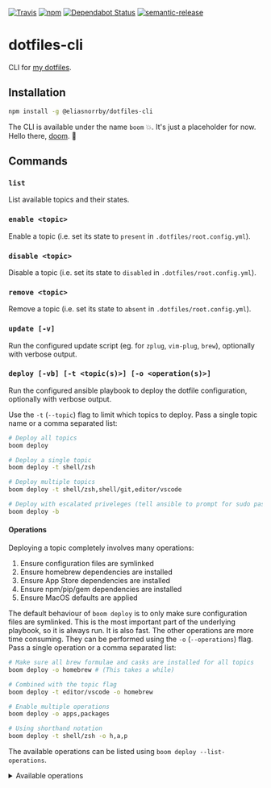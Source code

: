 [![Travis][travis-badge]][travis-link]
[![npm][npm-badge]][npm-link]
[![Dependabot Status][dependabot-badge]][dependabot-link]
[![semantic-release][semantic-release-badge]][semantic-release-link]

# dotfiles-cli

CLI for [my dotfiles][dotfiles-link].

## Installation

```bash
npm install -g @eliasnorrby/dotfiles-cli
```

The CLI is available under the name `boom` :boom:. It's just a placeholder for
now. Hello there, [doom](doom-link). :wave:

## Commands

### `list`

List available topics and their states.

### `enable <topic>`

Enable a topic (i.e. set its state to `present` in `.dotfiles/root.config.yml`).

### `disable <topic>`

Disable a topic (i.e. set its state to `disabled` in `.dotfiles/root.config.yml`).

### `remove <topic>`

Remove a topic (i.e. set its state to `absent` in `.dotfiles/root.config.yml`).

### `update [-v]`

Run the configured update script (eg. for `zplug`, `vim-plug`, `brew`),
optionally with verbose output.

### `deploy [-vb] [-t <topic(s)>] [-o <operation(s)>]`

Run the configured ansible playbook to deploy the dotfile configuration,
optionally with verbose output.

Use the `-t` (`--topic`) flag to limit which topics to deploy. Pass a single
topic name or a comma separated list:

```bash
# Deploy all topics
boom deploy

# Deploy a single topic
boom deploy -t shell/zsh

# Deploy multiple topics
boom deploy -t shell/zsh,shell/git,editor/vscode

# Deploy with escalated priveleges (tell ansible to prompt for sudo password)
boom deploy -b
```

#### Operations

Deploying a topic completely involves many operations:

1. Ensure configuration files are symlinked
2. Ensure homebrew dependencies are installed
3. Ensure App Store dependencies are installed
4. Ensure npm/pip/gem dependencies are installed
5. Ensure MacOS defaults are applied

The default behaviour of `boom deploy` is to only make sure configuration files
are symlinked. This is the most important part of the underlying playbook, so it
is always run. It is also fast. The other operations are more time consuming.
They can be performed using the `-o` (`--operations`) flag. Pass a single
operation or a comma separated list:

```bash
# Make sure all brew formulae and casks are installed for all topics
boom deploy -o homebrew # (This takes a while)

# Combined with the topic flag
boom deploy -t editor/vscode -o homebrew

# Enable multiple operations
boom deploy -o apps,packages

# Using shorthand notation
boom deploy -t shell/zsh -o h,a,p
```

The available operations can be listed using
`boom deploy --list-operations`.

<details>
  <summary>Available operations</summary>

```
operation: homebrew
shorthand: h
description: install homebrew formulae & casks
```

```
operation: pacman
shorthand: m
description: install packages with pacman
```

```
operation: apps
shorthand: a
description: install app store apps
```

```
operation: packages
shorthand: p
description: install global packages (npm/pip/gem)
```

```
operation: defaults
shorthand: d
description: apply MacOS defaults
```

</details>

[travis-badge]: https://img.shields.io/travis/com/eliasnorrby/dotfiles-cli?style=flat
[travis-link]: https://travis-ci.com/eliasnorrby/dotfiles-cli
[npm-badge]: https://img.shields.io/npm/v/@eliasnorrby/dotfiles-cli?style=flat
[npm-link]: https://www.npmjs.com/package/@eliasnorrby/dotfiles-cli
[dependabot-badge]: https://api.dependabot.com/badges/status?host=github&repo=eliasnorrby/dotfiles-cli
[dependabot-link]: https://dependabot.com
[semantic-release-badge]: https://img.shields.io/badge/%20%20%F0%9F%93%A6%F0%9F%9A%80-semantic--release-e10079.svg
[semantic-release-link]: https://github.com/semantic-release/semantic-release
[dotfiles-link]: https://github.com/eliasnorrby/dotfiles
[doom-link]: https://github.com/hlissner/doom-emacs
